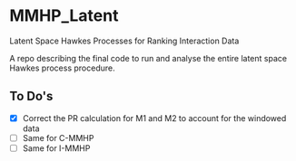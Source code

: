 # MMHP_Latent
Latent Space Hawkes Processes for Ranking Interaction Data


A repo describing the final code to run and analyse the entire latent space Hawkes process procedure.



## To Do's

- [X] Correct the PR calculation for M1 and M2 to account for the windowed data
- [ ] Same for C-MMHP
- [ ] Same for I-MMHP
